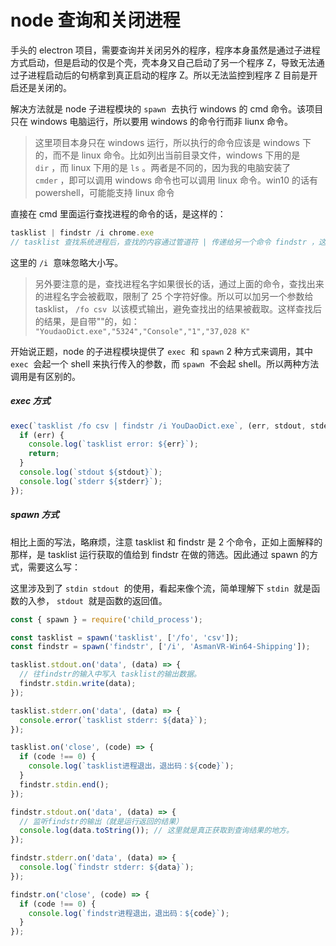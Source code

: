 # node 查询和关闭进程

手头的 electron 项目，需要查询并关闭另外的程序，程序本身虽然是通过子进程方式启动，但是启动的仅是个壳，壳本身又自己启动了另一个程序 Z，导致无法通过子进程启动后的句柄拿到真正启动的程序 Z。所以无法监控到程序 Z 目前是开启还是关闭的。

解决方法就是 node 子进程模块的 `spawn`  去执行 windows 的 cmd 命令。该项目只在 windows 电脑运行，所以要用 windows 的命令行而非 liunx 命令。

> 这里项目本身只在 windows 运行，所以执行的命令应该是 windows 下的，而不是 linux 命令。比如列出当前目录文件，windows 下用的是 `dir` ，而 linux 下用的是 `ls` 。两者是不同的，因为我的电脑安装了 `cmder` ，即可以调用 windows 命令也可以调用 linux 命令。win10 的话有 powershell，可能能支持 linux 命令

直接在 cmd 里面运行查找进程的命令的话，是这样的：

```javascript
tasklist | findstr /i chrome.exe
// tasklist 查找系统进程后，查找的内容通过管道符 | 传递给另一个命令 findstr ，这个命令接收参数，这里接受了忽略大小写，然后查找chrome.exe关键字，并返回结果。
```

这里的 `/i`  意味忽略大小写。

> 另外要注意的是，查找进程名字如果很长的话，通过上面的命令，查找出来的进程名字会被截取，限制了 25 个字符好像。所以可以加另一个参数给 tasklist， `/fo csv`  以该模式输出，避免查找出的结果被截取。这样查找后的结果，是自带""的，如： `"YoudaoDict.exe","5324","Console","1","37,028 K"`

开始说正题，node 的子进程模块提供了 `exec`  和 `spawn` 2 种方式来调用，其中 `exec`  会起一个 shell 来执行传入的参数，而 `spawn`  不会起 shell。所以两种方法调用是有区别的。

<a name="U2KVo"></a>

##### exec 方式

```javascript
exec(`tasklist /fo csv | findstr /i YouDaoDict.exe`, (err, stdout, stderr) => {
  if (err) {
    console.log(`tasklist error: ${err}`);
    return;
  }
  console.log(`stdout ${stdout}`);
  console.log(`stderr ${stderr}`);
});
```

<a name="GAj2U"></a>

##### spawn 方式

相比上面的写法，略麻烦，注意 tasklist 和 findstr 是 2 个命令，正如上面解释的那样，是 tasklist 运行获取的值给到 findstr 在做的筛选。因此通过 spawn 的方式，需要这么写：

这里涉及到了 `stdin stdout`  的使用，看起来像个流，简单理解下 `stdin`  就是函数的入参， `stdout`  就是函数的返回值。

```javascript
const { spawn } = require('child_process');

const tasklist = spawn('tasklist', ['/fo', 'csv']);
const findstr = spawn('findstr', ['/i', 'AsmanVR-Win64-Shipping']);

tasklist.stdout.on('data', (data) => {
  // 往findstr的输入中写入 tasklist的输出数据。
  findstr.stdin.write(data);
});

tasklist.stderr.on('data', (data) => {
  console.error(`tasklist stderr: ${data}`);
});

tasklist.on('close', (code) => {
  if (code !== 0) {
    console.log(`tasklist进程退出，退出码：${code}`);
  }
  findstr.stdin.end();
});

findstr.stdout.on('data', (data) => {
  // 监听findstr的输出（就是运行返回的结果）
  console.log(data.toString()); // 这里就是真正获取到查询结果的地方。
});

findstr.stderr.on('data', (data) => {
  console.log(`findstr stderr: ${data}`);
});

findstr.on('close', (code) => {
  if (code !== 0) {
    console.log(`findstr进程退出，退出码：${code}`);
  }
});
```
